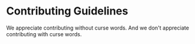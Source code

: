 # Contributing Guidelines

We appreciate contributing without curse words. And we don't appreciate contributing with curse words.
